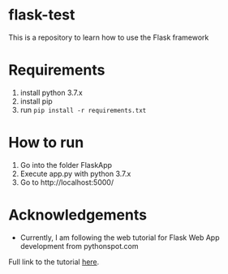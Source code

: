 # flask-test
This is a repository to learn how to use the Flask framework

# Requirements
1. install python 3.7.x
2. install pip
3. run `pip install -r requirements.txt`

# How to run
1. Go into the folder FlaskApp
2. Execute app.py with python 3.7.x
3. Go to http://localhost:5000/

# Acknowledgements
* Currently, I am following the web tutorial for Flask Web App development from pythonspot.com

Full link to the tutorial [here](https://pythonspot.com/flask-web-app-with-python/).


